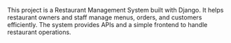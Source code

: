 This project is a Restaurant Management System built with Django. It helps restaurant owners and staff manage menus, orders, and customers efficiently. The system provides APIs and a simple frontend to handle restaurant operations.
